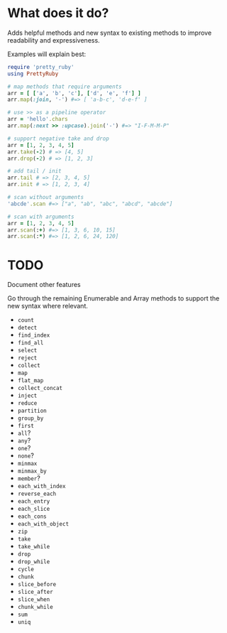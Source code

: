 # What does it do?

Adds helpful methods and new syntax to existing methods to improve readability and expressiveness.

Examples will explain best:

```ruby
require 'pretty_ruby'
using PrettyRuby

# map methods that require arguments
arr = [ ['a', 'b', 'c'], ['d', 'e', 'f'] ]
arr.map(:join, '-') #=> [ 'a-b-c', 'd-e-f' ]

# use >> as a pipeline operator
arr = 'hello'.chars
arr.map(:next >> :upcase).join('-') #=> "I-F-M-M-P"

# support negative take and drop
arr = [1, 2, 3, 4, 5]
arr.take(-2) # => [4, 5]
arr.drop(-2) # => [1, 2, 3]

# add tail / init
arr.tail # => [2, 3, 4, 5]
arr.init # => [1, 2, 3, 4]

# scan without arguments
'abcde'.scan #=> ["a", "ab", "abc", "abcd", "abcde"]

# scan with arguments
arr = [1, 2, 3, 4, 5]
arr.scan(:+) #=> [1, 3, 6, 10, 15]
arr.scan(:*) #=> [1, 2, 6, 24, 120]
```

# TODO

Document other features

Go through the remaining Enumerable and Array methods to support the new syntax where relevant.

- `count`
- `detect`
- `find_index`
- `find_all`
- `select`
- `reject`
- `collect`
- `map`
- `flat_map`
- `collect_concat`
- `inject`
- `reduce`
- `partition`
- `group_by`
- `first`
- `all`?
- `any`?
- `one`?
- `none`?
- `minmax`
- `minmax_by`
- `member`?
- `each_with_index`
- `reverse_each`
- `each_entry`
- `each_slice`
- `each_cons`
- `each_with_object`
- `zip`
- `take`
- `take_while`
- `drop`
- `drop_while`
- `cycle`
- `chunk`
- `slice_before`
- `slice_after`
- `slice_when`
- `chunk_while`
- `sum`
- `uniq`
